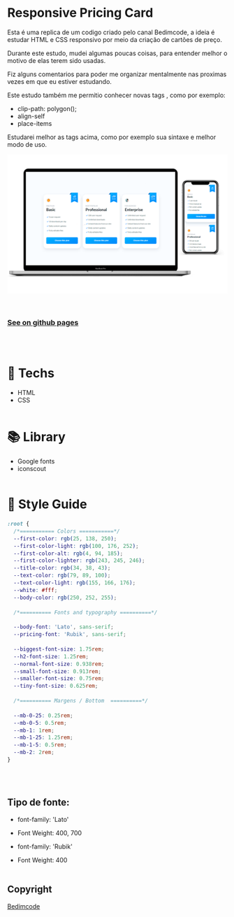 # Responsive Pricing Card

Esta é uma replica de um codigo criado pelo canal Bedimcode, a ideia é estudar HTML e CSS responsivo por meio da criação de cartões de preço.

Durante este estudo, mudei algumas poucas coisas, para entender melhor o motivo de elas terem sido usadas.

Fiz alguns comentarios para poder me organizar mentalmente nas proximas vezes em que eu estiver estudando.

Este estudo também me permitio conhecer novas tags , como por exemplo:

- clip-path: polygon();
- align-self
- place-items

Estudarei melhor as tags acima, como por exemplo sua sintaxe e melhor modo de uso.

<p> 
<img src="./Assets/img/README.png"/>
</p>
<br/>

### <a href="https://wesley-alexsander.github.io/Responsive-Pricing-Cards/">See on github pages</a>

<br/><br/>

# 🚀 **Techs**

- HTML
- CSS
  <br/><br/>

# 📚​ **Library**

- Google fonts
- iconscout
  <br/><br/>

# 🎨 **Style Guide**

```css
:root {
  /*=========== Colors ===========*/
  --first-color: rgb(25, 138, 250);
  --first-color-light: rgb(100, 176, 252);
  --first-color-alt: rgb(4, 94, 185);
  --first-color-lighter: rgb(243, 245, 246);
  --title-color: rgb(34, 38, 43);
  --text-color: rgb(79, 89, 100);
  --text-color-light: rgb(155, 166, 176);
  --white: #fff;
  --body-color: rgb(250, 252, 255);

  /*========== Fonts and typography ==========*/

  --body-font: 'Lato', sans-serif;
  --pricing-font: 'Rubik', sans-serif;

  --biggest-font-size: 1.75rem;
  --h2-font-size: 1.25rem;
  --normal-font-size: 0.938rem;
  --small-font-size: 0.913rem;
  --smaller-font-size: 0.75rem;
  --tiny-font-size: 0.625rem;

  /*========== Margens / Bottom  ==========*/

  --mb-0-25: 0.25rem;
  --mb-0-5: 0.5rem;
  --mb-1: 1rem;
  --mb-1-25: 1.25rem;
  --mb-1-5: 0.5rem;
  --mb-2: 2rem;
}
```

<br/><br/>

## **Tipo de fonte:**

- font-family: 'Lato'
- Font Weight: 400, 700

- font-family: 'Rubik'
- Font Weight: 400
  <br/><br/>

## **Copyright**

<a href="https://youtu.be/jE0A0w_jnf4?list=PLRcNKpORrIVOqfNQ24TXUSs8aePjJwCul" target="_blank">Bedimcode</a>
